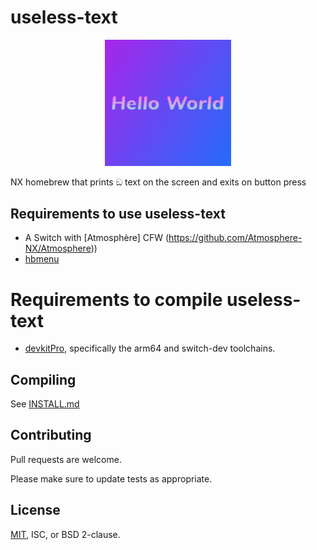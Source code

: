 # useless-text

<p align="center">
  <img width="40%" height="auto" src="icon.jpg">
</p>

NX homebrew that prints ඞ text on the screen and exits on button press
## Requirements to use useless-text

- A Switch with [Atmosphère] CFW (https://github.com/Atmosphere-NX/Atmosphere))
- [hbmenu](https://github.com/switchbrew/nx-hbmenu)

# Requirements to compile useless-text

- [devkitPro](https://github.com/devkitPro/installer/releases), specifically the arm64 and switch-dev toolchains.

## Compiling

See [INSTALL.md](INSTALL.md)

## Contributing
Pull requests are welcome.

Please make sure to update tests as appropriate.

## License
[MIT](https://github.com/bay0/switch-homewbrew-template/blob/master/LICENSE), ISC, or BSD 2-clause.
